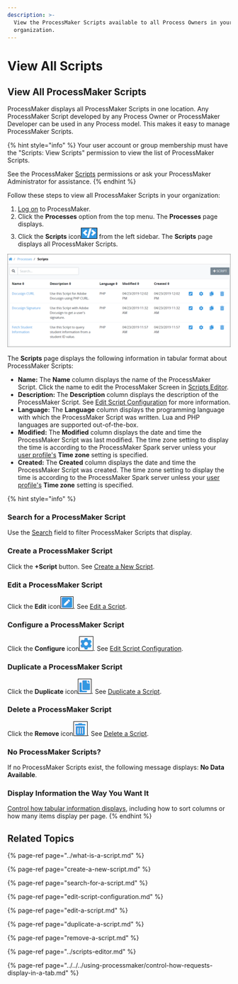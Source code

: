 ```yaml
---
description: >-
  View the ProcessMaker Scripts available to all Process Owners in your
  organization.
---
```


# View All Scripts

## View All ProcessMaker Scripts

ProcessMaker displays all ProcessMaker Scripts in one location. Any ProcessMaker Script developed by any Process Owner or ProcessMaker Developer can be used in any Process model. This makes it easy to manage ProcessMaker Scripts.

{% hint style="info" %}
Your user account or group membership must have the "Scripts: View Scripts" permission to view the list of ProcessMaker Scripts.

See the ProcessMaker [Scripts](../../../processmaker-administration/permission-descriptions-for-users-and-groups.md#scripts) permissions or ask your ProcessMaker Administrator for assistance.
{% endhint %}

Follow these steps to view all ProcessMaker Scripts in your organization:

1. [Log on](../../../using-processmaker/log-in.md#log-in) to ProcessMaker.
2. Click the **Processes** option from the top menu. The **Processes** page displays.
3. Click the **Scripts** icon![](../../../.gitbook/assets/scripts-icon-processes.png) from the left sidebar. The **Scripts** page displays all ProcessMaker Scripts.

![&quot;Scripts&quot; page displays all ProcessMaker Scripts in your organization](../../../.gitbook/assets/scripts-page-processes.png)

The **Scripts** page displays the following information in tabular format about ProcessMaker Scripts:

* **Name:** The **Name** column displays the name of the ProcessMaker Script. Click the name to edit the ProcessMaker Screen in [Scripts Editor](../scripts-editor.md).
* **Description:** The **Description** column displays the description of the ProcessMaker Script. See [Edit Script Configuration](edit-script-configuration.md#edit-configuration-information-about-a-processmaker-script) for more information.
* **Language:** The **Language** column displays the programming language with which the ProcessMaker Script was written. Lua and PHP languages are supported out-of-the-box.
* **Modified:** The **Modified** column displays the date and time the ProcessMaker Script was last modified. The time zone setting to display the time is according to the ProcessMaker Spark server unless your [user profile's](../../../using-processmaker/profile-settings.md#change-your-profile-settings) **Time zone** setting is specified.
* **Created:** The **Created** column displays the date and time the ProcessMaker Script was created. The time zone setting to display the time is according to the ProcessMaker Spark server unless your [user profile's](../../../using-processmaker/profile-settings.md#change-your-profile-settings) **Time zone** setting is specified.

{% hint style="info" %}
### Search for a ProcessMaker Script

Use the [Search](search-for-a-script.md#search-for-a-processmaker-script) field to filter ProcessMaker Scripts that display.

### Create a ProcessMaker Script

Click the **+Script** button. See [Create a New Script](create-a-new-script.md#create-a-new-processmaker-script).

### Edit a ProcessMaker Script

Click the **Edit** icon![](../../../.gitbook/assets/edit-icon.png). See [Edit a Script](edit-a-script.md).

### Configure a ProcessMaker Script

Click the **Configure** icon![](../../../.gitbook/assets/configure-process-icon-processes-page-processes.png). See [Edit Script Configuration](edit-script-configuration.md#edit-configuration-information-about-a-processmaker-script).

### Duplicate a ProcessMaker Script

Click the **Duplicate** icon![](../../../.gitbook/assets/duplicate-script-processes.png). See [Duplicate a Script](duplicate-a-script.md#duplicate-a-processmaker-script).

### Delete a ProcessMaker Script

Click the **Remove** icon![](../../../.gitbook/assets/trash-icon-process-modeler-processes.png). See [Delete a Script](remove-a-script.md#delete-a-processmaker-script).

### No ProcessMaker Scripts?

If no ProcessMaker Scripts exist, the following message displays: **No Data Available**.

### Display Information the Way You Want It

[Control how tabular information displays](../../../using-processmaker/control-how-requests-display-in-a-tab.md), including how to sort columns or how many items display per page.
{% endhint %}

## Related Topics

{% page-ref page="../what-is-a-script.md" %}

{% page-ref page="create-a-new-script.md" %}

{% page-ref page="search-for-a-script.md" %}

{% page-ref page="edit-script-configuration.md" %}

{% page-ref page="edit-a-script.md" %}

{% page-ref page="duplicate-a-script.md" %}

{% page-ref page="remove-a-script.md" %}

{% page-ref page="../scripts-editor.md" %}

{% page-ref page="../../../using-processmaker/control-how-requests-display-in-a-tab.md" %}

